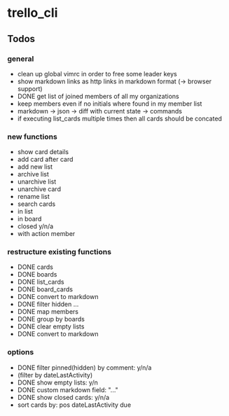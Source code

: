 # trello_cli

## Todos

### general
* clean up global vimrc in order to free some leader keys
* show markdown links as http links in markdown format (-> browser support)
* DONE get list of joined members of all my organizations
* keep members even if no initials where found in my member list
* markdown -> json -> diff with current state -> commands
* if executing list_cards multiple times then all cards should be concated

### new functions
* show card details
* add card after card
* add new list
* archive list
* unarchive list
* unarchive card
* rename list
* search cards
 * in list
 * in board
 * closed y/n/a
 * with action member

### restructure existing functions
* DONE cards
* DONE boards
* DONE list_cards <id>
* DONE board_cards <id>
* DONE convert to markdown
 * DONE filter hidden ...
 * DONE map members
 * DONE group by boards
 * DONE clear empty lists
 * DONE convert to markdown

### options
* DONE filter pinned(hidden) by comment: y/n/a
* (filter by dateLastActivity)
* DONE show empty lists: y/n
* DONE custom markdown field: "..."
* DONE show closed cards: y/n/a
* sort cards by: pos dateLastActivity due

